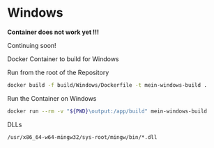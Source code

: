 # Windows

**Container does not work yet !!!**

Continuing soon!


Docker Container to build for Windows

Run from the root of the Repository
```sh
docker build -f build/Windows/Dockerfile -t mein-windows-build .
```

Run the Container on Windows
```sh
docker run --rm -v "${PWD}\output:/app/build" mein-windows-build
```

DLLs
```sh
/usr/x86_64-w64-mingw32/sys-root/mingw/bin/*.dll
```
